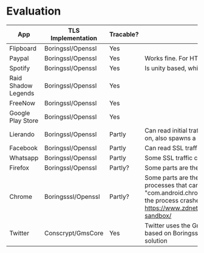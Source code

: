 # Evaluation

| App | TLS Implementation | Tracable? | Comment |
| ------ | ------ | ------ | ------ |
| Flipboard | Boringssl/Openssl | Yes | |
| Paypal | Boringssl/Openssl | Yes | Works fine. For HTTP2 traffic you have to tell wireshark explicitly what it is. |
| Spotify | Boringssl/Openssl | Yes | Is unity based, which leads to the assumption that unity apps in general should work. |
| Raid Shadow Legends | Boringssl/Openssl | Yes | |
| FreeNow | Boringssl/Openssl | Yes | |
| Google Play Store | Boringssl/Openssl | Yes ||
| Lierando | Boringssl/Openssl | Partly | Can read initial traffic, but not requests to individual restaurants. Lots of forking going on, also spawns a service. |
| Facebook | Boringssl/Openssl | Partly | Can read SSL traffic, but there is mainly QUIC |
| Whatsapp | Boringssl/Openssl | Partly | Some SSL traffic can be read, but most is happening via NoisePipes on port 5222 |
| Firefox | Boringssl/Openssl | Partly? | Some parts are there but there is definitly something missing. |  
| Chrome | Boringsssl/Openssl | Partly? | Some parts are there but there is definitly something missing. Chrome runs multiple processes that cannot even be catched via spawn-gating. When trying to attach to "com.android.chrome:sandboxed_process0:org.chromium.content.app.SandboxedPro" the process crashes, maybe some kind of anti-debug. Some information here: https://www.zdnet.com/article/google-strengthens-chrome-for-android-with-sandbox/|
| Twitter | Conscrypt/GmsCore| Yes | Twitter uses the GmsCore_Openssl provider which is installed via providerinstaller. Is based on Boringssl, but doesn't export any symbols, so implemented a custom solution |

